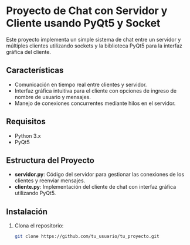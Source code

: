 # Proyecto de Chat con Servidor y Cliente usando PyQt5 y Socket

Este proyecto implementa un simple sistema de chat entre un servidor y múltiples clientes utilizando sockets y la biblioteca PyQt5 para la interfaz gráfica del cliente.

## Características

- Comunicación en tiempo real entre clientes y servidor.
- Interfaz gráfica intuitiva para el cliente con opciones de ingreso de nombre de usuario y mensajes.
- Manejo de conexiones concurrentes mediante hilos en el servidor.

## Requisitos

- Python 3.x
- PyQt5

## Estructura del Proyecto

- **servidor.py**: Código del servidor para gestionar las conexiones de los clientes y reenviar mensajes.
- **cliente.py**: Implementación del cliente de chat con interfaz gráfica utilizando PyQt5.

## Instalación

1. Clona el repositorio:

   ```bash
   git clone https://github.com/tu_usuario/tu_proyecto.git

